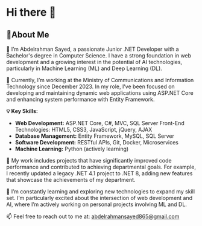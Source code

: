 <h1><strong>Hi there 👋</strong></h1>

 <h2><strong>🚀About Me</strong></h2>

👋 I’m Abdelrahman Sayed, a passionate Junior .NET Developer with a Bachelor's degree in Computer Science. I have a strong foundation in web development and a growing interest in the potential of AI technologies, particularly in Machine Learning (ML) and Deep Learning (DL).

🔭 Currently, I’m working at the Ministry of Communications and Information Technology since December 2023. In my role, I’ve been focused on developing and maintaining dynamic web applications using ASP.NET Core and enhancing system performance with Entity Framework.

<strong>💡 Key Skills:</strong>

- <strong>Web Development:</strong> ASP.NET Core, C#, MVC, SQL Server
Front-End Technologies:</strong> HTML5, CSS3, JavaScript, jQuery, AJAX
- <strong>Database Management:</strong> Entity Framework, MySQL, SQL Server
- <strong>Software Development:</strong> RESTful APIs, Git, Docker, Microservices
- <strong>Machine Learning:</strong> Python (actively learning)

📄 My work includes projects that have significantly improved code performance and contributed to achieving departmental goals. For example, I recently updated a legacy .NET 4.1 project to .NET 8, adding new features that showcase the achievements of my department.

🌱 I’m constantly learning and exploring new technologies to expand my skill set. I’m particularly excited about the intersection of web development and AI, where I’m actively working on personal projects involving ML and DL.

📫 Feel free to reach out to me at: abdelrahmansayed865@gmail.com
